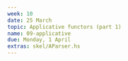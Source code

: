 ```yaml
---
week: 10
date: 25 March
topic: Applicative functors (part 1)
name: 09-applicative
due: Monday, 1 April
extras: skel/AParser.hs
---
```

